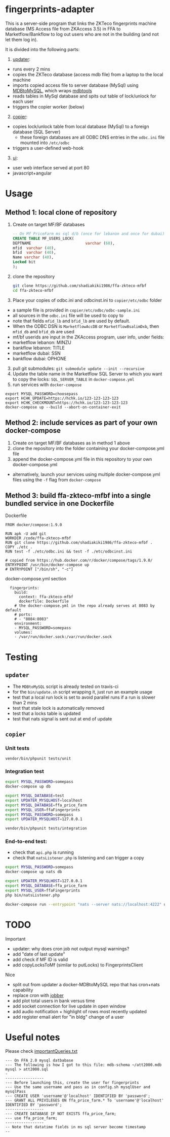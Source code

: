 # fingerprints-adapter
This is a server-side program that links the ZKTeco fingerprints machine database (MS Access file from ZKAccess 3.5)
in FFA to Marketflow/Bankflow to log out users who are not in the building (and not let them log in).
 
It is divided into the following parts:

1. [updater](updater):
 * runs every 2 mins
 * copies the ZKTeco database (access mdb file) from a laptop to the local machine
 * imports copied access file to server database (MySql) using [MDBtoMySQL](https://github.com/shadiakiki1986/MDBtoMySQL), which wraps [mdbtools](https://github.com/brianb/mdbtools)
 * reads tables in MySql database and spits out table of lock/unlock for each user
 * triggers the copier worker (below)

2. [copier](copier):
 * copies lock/unlock table from local database (MySql) to a foreign database (SQL Server)
   * these foreign databases are all ODBC DNS entries in the `odbc.ini` file mounted into `/etc/odbc`
 * triggers a user-defined web-hook

3. [ui](ui):
 * user web interface served at port 80
 * javascript+angular

# Usage

## Method 1: local clone of repository
1. Create on target MF/BF databases

    ```sql
    -- On Mf PriceFarm ms sql d/b (once for lebanon and once for dubai)
    CREATE TABLE MF_USERS_LOCK(
    DEPTNAME                        varchar (60),
    mfid  varchar (40),
    bfid  varchar (40),
    Name varchar (40),
    Locked bit
    );
    ```
2. clone the repository

    ```bash
    git clone https://github.com/shadiakiki1986/ffa-zkteco-mfbf
    cd ffa-zkteco-mfbf
    ```
3. Place your copies of odbc.ini and odbcinst.ini to `copier/etc/odbc` folder
 * a sample file is provided in `copier/etc/odbc/odbc-sample.ini`
 * all sources in the `odbc.ini` file will be used to copy to
 * note that fields `mfid_lb` and `bfid_lb` are used by default.
  * When the ODBC DSN is `MarketflowAccDB` or `MarketflowBsalimDxb`, then `mfid_db` and `bfid_db` are used
 * mf/bf userids are input in the ZKAccess program, user info, under fields:
  * marketflow lebanon: MINZU
  * bankflow lebanon: TITLE
  * marketflow dubai: SSN
  * bankflow dubai: OPHONE

3. pull git submodules: `git submodule update --init --recursive`
3. Update the table name in the Marketflow SQL Server to which you want to copy the locks: `SQL_SERVER_TABLE` in `docker-compose.yml`
3. run services with `docker-compose`
```
export MYSQL_PASSWORD=choosepass
export HCHK_UPDATE=https://hchk.io/123-123-123-123
export HCHK_CHECKMOUNT=https://hchk.io/123-123-123-123
docker-compose up --build --abort-on-container-exit
```

## Method 2: include services as part of your own docker-compose
1. Create on target MF/BF databases as in method 1 above
2. clone the repository into the folder containing your docker-compose.yml file
3. append the docker-compose.yml file in this repository to your own docker-compose.yml
 * alternatively, launch your services using multiple docker-compose.yml files using the `-f` flag from `docker-compose`

## Method 3: build ffa-zkteco-mfbf into a single bundled service in one Dockerfile

Dockerfile
```
FROM docker/compose:1.9.0

RUN apk -U add git
WORKDIR /code/ffa-zkteco-mfbf
RUN git clone https://github.com/shadiakiki1986/ffa-zkteco-mfbf .
COPY ./etc .
RUN test -f ./etc/odbc.ini && test -f ./etc/odbcinst.ini

# copied from https://hub.docker.com/r/docker/compose/tags/1.9.0/
ENTRYPOINT /usr/bin/docker-compose up 
# ENTRYPOINT ["/bin/sh", "-c"]
```

docker-compose.yml section
```
  fingerprints:
    build:
      context: ffa-zkteco-mfbf
      dockerfile: Dockerfile
    # the docker-compose.yml in the repo already serves at 8083 by default
    # ports:
    # - "8084:8083"
    environment:
    - MYSQL_PASSWORD=somepass
    volumes:
    - /var/run/docker.sock:/var/run/docker.sock
```

# Testing
## `updater`
* The `MDBtoMySQL` script is already tested on travis-ci
* for the `bin/update.sh` script wrapping it, just run an example usage
 * test that a local run lock is set to avoid parallel runs if a run is slower than 2 mins
 * test that stale lock is automatically removed
 * test that a locks table is updated
 * test that nats signal is sent out at end of update

## `copier`
### Unit tests
`vendor/bin/phpunit tests/unit`
### Integration test
```bash
export MYSQL_PASSWORD=somepass
docker-compose up db

export MYSQL_DATABASE=test
export UPDATER_MYSQLHOST=localhost
export MYSQL_DATABASE=ffa_price_farm
export MYSQL_USER=ffaFingerprints
export MYSQL_PASSWORD=somepass
export UPDATER_MYSQLHOST=127.0.0.1

vendor/bin/phpunit tests/integration
```
### End-to-end test:
* check that `api.php` is running
* check that `natsListener.php` is listening and can trigger a copy
```bash
export MYSQL_PASSWORD=somepass
docker-compose up nats db

export UPDATER_MYSQLHOST=127.0.0.1
export MYSQL_DATABASE=ffa_price_farm
export MYSQL_USER=ffaFingerprints
php bin/natsListener.php

docker-compose run --entrypoint "nats --server nats://localhost:4222" updater
```

# TODO
Important
* updater: why does cron job not output mysql warnings?
* add "date of last update"
* add check if MF ID is valid
* add copyLocksToMf (similar to putLocks) to FingerprintsClient

Nice
* split out from updater a docker-MDBtoMySQL repo that has cron+nats capability
* replace cron with [jobber](https://github.com/dshearer/jobber)
* add plot total users in bank versus time
* add socket connection for live update in open window
 * add audio notification + highlight of rows most recently updated
* add register email alert for "in bldg" change of a user


# Useful notes

Please check [importantQueries.txt](importantQueries.txt)

```
--- On FFA 2.0 mysql datbabase
--- The following is how I got to this file: mdb-schema ~/att2000.mdb mysql > att2000.sql
-
-----------------
--- Before launching this, create the user for fingerprints
--- Use the same username and pass as in config.sh mysqlUser and mysqlPass
--- CREATE USER 'username'@'localhost' IDENTIFIED BY 'password';
--- GRANT ALL PRIVILEGES ON ffa_price_farm.* To 'username'@'localhost' IDENTIFIED BY 'password';
-----------------
--- CREATE DATABASE IF NOT EXISTS ffa_price_farm;
--- use ffa_price_farm;
-----------------
-- Note that datatime fields in ms sql server become timestamp
--
```
